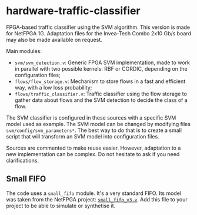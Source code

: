 hardware-traffic-classifier
===========================

FPGA-based traffic classifier using the SVM algorithm. This version is made for NetFPGA 1G. Adaptation files for the Invea-Tech Combo 2x10 Gb/s board may also be made available on request.

Main modules:
 * `svm/svm_detection.v`: Generic FPGA SVM implementation, made to work in parallel with two possible kernels: RBF or CORDIC, depending on the configuration files;
 * `flows/flow_storage.v`: Mechanism to store flows in a fast and efficient way, with a low loss probability;
 * `flows/traffic_classifier.v`: Traffic classifier using the flow storage to gather data about flows and the SVM detection to decide the class of a flow.

The SVM classifier is configured in these sources with a specific SVM model used as example. The SVM model can be changed by modifying files `svm/config/svm_parameters*`. The best way to do that is to create a small script that will transform an SVM model into configuration files.

Sources are commented to make reuse easier. However, adaptation to a new implementation can be complex. Do not hesitate to ask if you need clarifications.

## Small FIFO

The code uses a `small_fifo` module. It's a very standard FIFO. Its model was taken from the NetFPGA project: [`small_fifo_v3.v`](https://github.com/NetFPGA/netfpga/blob/master/lib/verilog/core/utils/src/small_fifo_v3.v). Add this file to your project to be able to simulate or synthetise it.
